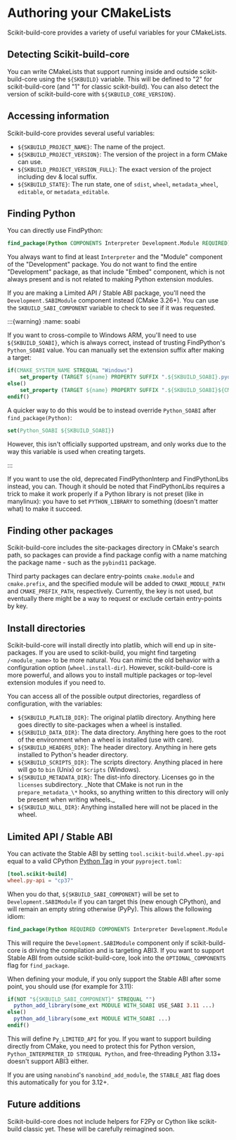 # Authoring your CMakeLists

Scikit-build-core provides a variety of useful variables for your CMakeLists.

## Detecting Scikit-build-core

You can write CMakeLists that support running inside and outside
scikit-build-core using the `${SKBUILD}` variable. This will be defined to "2"
for scikit-build-core (and "1" for classic scikit-build). You can also detect
the version of scikit-build-core with `${SKBUILD_CORE_VERSION}`.

## Accessing information

Scikit-build-core provides several useful variables:

- `${SKBUILD_PROJECT_NAME}`: The name of the project.
- `${SKBUILD_PROJECT_VERSION}`: The version of the project in a form CMake can
  use.
- `${SKBUILD_PROJECT_VERSION_FULL}`: The exact version of the project including
  dev & local suffix.
- `${SKBUILD_STATE}`: The run state, one of `sdist`, `wheel`, `metadata_wheel`,
  `editable`, or `metadata_editable`.

## Finding Python

You can directly use FindPython:

```cmake
find_package(Python COMPONENTS Interpreter Development.Module REQUIRED)
```

You always want to find at least `Interpreter` and the "Module" component of the
"Development" package. You do not want to find the entire "Development" package,
as that include "Embed" component, which is not always present and is not
related to making Python extension modules.

If you are making a Limited API / Stable ABI package, you'll need the
`Development.SABIModule` component instead (CMake 3.26+). You can use the
`SKBUILD_SABI_COMPONENT` variable to check to see if it was
requested.

<!-- prettier-ignore-start -->
:::{warning}
:name: soabi

If you want to cross-compile to Windows ARM, you'll need to use
`${SKBUILD_SOABI}`, which is always correct, instead of trusting FindPython's
`Python_SOABI` value. You can manually set the extension suffix after making a
target:

```cmake
if(CMAKE_SYSTEM_NAME STREQUAL "Windows")
    set_property (TARGET ${name} PROPERTY SUFFIX ".${SKBUILD_SOABI}.pyd")
else()
    set_property (TARGET ${name} PROPERTY SUFFIX ".${SKBUILD_SOABI}${CMAKE_SHARED_MODULE_SUFFIX}")
endif()
```
<!-- prettier-ignore-end -->

A quicker way to do this would be to instead override `Python_SOABI` after
`find_package(Python)`:

```cmake
set(Python_SOABI ${SKBUILD_SOABI})
```

However, this isn't officially supported upstream, and only works due to the way
this variable is used when creating targets.

:::

If you want to use the old, deprecated FindPythonInterp and FindPythonLibs
instead, you can. Though it should be noted that FindPythonLibs requires a trick
to make it work properly if a Python library is not preset (like in manylinux):
you have to set `PYTHON_LIBRARY` to something (doesn't matter what) to make it
succeed.

## Finding other packages

Scikit-build-core includes the site-packages directory in CMake's search path,
so packages can provide a find package config with a name matching the package
name - such as the `pybind11` package.

Third party packages can declare entry-points `cmake.module` and `cmake.prefix`,
and the specified module will be added to `CMAKE_MODULE_PATH` and
`CMAKE_PREFIX_PATH`, respectively. Currently, the key is not used, but
eventually there might be a way to request or exclude certain entry-points by
key.

## Install directories

Scikit-build-core will install directly into platlib, which will end up in
site-packages. If you are used to scikit-build, you might find targeting
`/<module_name>` to be more natural. You can mimic the old behavior with a
configuration option (`wheel.install-dir`). However, scikit-build-core is more
powerful, and allows you to install multiple packages or top-level extension
modules if you need to.

You can access all of the possible output directories, regardless of
configuration, with the variables:

- `${SKBUILD_PLATLIB_DIR}`: The original platlib directory. Anything here goes
  directly to site-packages when a wheel is installed.
- `${SKBUILD_DATA_DIR}`: The data directory. Anything here goes to the root of
  the environment when a wheel is installed (use with care).
- `${SKBUILD_HEADERS_DIR}`: The header directory. Anything in here gets
  installed to Python's header directory.
- `${SKBUILD_SCRIPTS_DIR}`: The scripts directory. Anything placed in here will
  go to `bin` (Unix) or `Scripts` (Windows).
- `${SKBUILD_METADATA_DIR}`: The dist-info directory. Licenses go in the
  `licenses` subdirectory. _Note that CMake is not run in the
  `prepare_metadata_\*` hooks, so anything written to this directory will only
  be present when writing wheels.\_
- `${SKBUILD_NULL_DIR}`: Anything installed here will not be placed in the
  wheel.

## Limited API / Stable ABI

You can activate the Stable ABI by setting `tool.scikit-build.wheel.py-api`
equal to a valid CPython
[Python Tag](https://packaging.python.org/en/latest/specifications/platform-compatibility-tags/#python-tag)
in your `pyproject.toml`:

```toml
[tool.scikit-build]
wheel.py-api = "cp37"
```

When you do that, `${SKBUILD_SABI_COMPONENT}` will be set to
`Development.SABIModule` if you can target this (new enough CPython), and will
remain an empty string otherwise (PyPy). This allows the following idiom:

```cmake
find_package(Python REQUIRED COMPONENTS Interpreter Development.Module ${SKBUILD_SABI_COMPONENT})
```

This will require the `Development.SABIModule` component only if
scikit-build-core is driving the compilation and is targeting ABI3. If you want
to support Stable ABI from outside scikit-build-core, look into the
`OPTIONAL_COMPONENTS` flag for `find_package`.

When defining your module, if you only support the Stable ABI after some point,
you should use (for example for 3.11):

```cmake
if(NOT "${SKBUILD_SABI_COMPONENT}" STREQUAL "")
  python_add_library(some_ext MODULE WITH_SOABI USE_SABI 3.11 ...)
else()
  python_add_library(some_ext MODULE WITH_SOABI ...)
endif()
```

This will define `Py_LIMITED_API` for you. If you want to support building
directly from CMake, you need to protect this for Python version,
`Python_INTERPRETER_ID STREQUAL Python`, and free-threading Python 3.13+ doesn't
support ABI3 either.

If you are using `nanobind`'s `nanobind_add_module`, the `STABLE_ABI` flag does
this automatically for you for 3.12+.

## Future additions

Scikit-build-core does not include helpers for F2Py or Cython like scikit-build
classic yet. These will be carefully reimagined soon.
